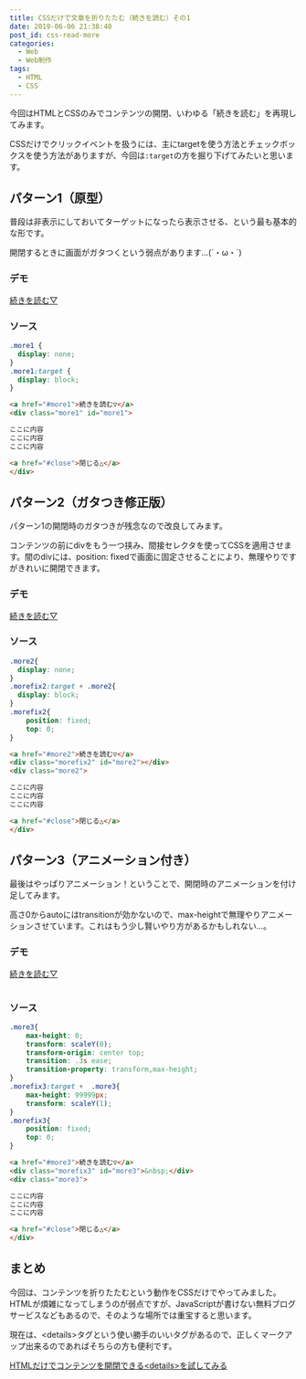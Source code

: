 ```yaml
---
title: CSSだけで文章を折りたたむ（続きを読む）その1
date: 2019-06-06 21:38:40
post_id: css-read-more
categories:
  - Web
  - Web制作
tags:
  - HTML
  - CSS
---
```


今回はHTMLとCSSのみでコンテンツの開閉、いわゆる「続きを読む」を再現してみます。

CSSだけでクリックイベントを扱うには、主にtargetを使う方法とチェックボックスを使う方法がありますが、今回は`:target`の方を掘り下げてみたいと思います。



## パターン1（原型）

普段は非表示にしておいてターゲットになったら表示させる、という最も基本的な形です。

開閉するときに画面がガタつくという弱点があります...(´・ω・\`)


### デモ

<a href="#more1">続きを読む▽</a>
<div class="more1" id="more1">

ここに内容<br>
ここに内容<br>
ここに内容<br>

<a href="#close">閉じる△</a>
</div>


### ソース

```css
.more1 {
  display: none;
}
.more1:target {
  display: block;
}
```

```html
<a href="#more1">続きを読む▽</a>
<div class="more1" id="more1">

ここに内容
ここに内容
ここに内容

<a href="#close">閉じる△</a>
</div>
```


## パターン2（ガタつき修正版）

パターン1の開閉時のガタつきが残念なので改良してみます。

コンテンツの前にdivをもう一つ挟み、間接セレクタを使ってCSSを適用させます。間のdivには、position: fixedで画面に固定させることにより、無理やりですがきれいに開閉できます。

### デモ

<a href="#more2">続きを読む▽</a>
<div class="morefix2" id="more2"></div>
<div class="more2">

ここに内容<br>
ここに内容<br>
ここに内容<br>

<a href="#close">閉じる△</a>
</div>


### ソース

```css
.more2{
  display: none;
}
.morefix2:target + .more2{
  display: block;
}
.morefix2{
    position: fixed;
    top: 0;
}
```

```html
<a href="#more2">続きを読む▽</a>
<div class="morefix2" id="more2"></div>
<div class="more2">

ここに内容
ここに内容
ここに内容

<a href="#close">閉じる△</a>
</div>
```


## パターン3（アニメーション付き）

最後はやっぱりアニメーション！ということで、開閉時のアニメーションを付け足してみます。

高さ0からautoにはtransitionが効かないので、max-heightで無理やりアニメーションさせています。これはもう少し賢いやり方があるかもしれない...。

### デモ

<a href="#more3">続きを読む▽</a>
<div class="morefix3" id="more3">&nbsp;</div>
<div class="more3">

ここに内容<br>
ここに内容<br>
ここに内容<br>

<a href="#close">閉じる△</a>
</div>

### ソース

```css
.more3{
    max-height: 0;
    transform: scaleY(0);
    transform-origin: center top;
    transition: .3s ease;
    transition-property: transform,max-height;
}
.morefix3:target +  .more3{
    max-height: 99999px;
    transform: scaleY(1);
}
.morefix3{
    position: fixed;
    top: 0;
}
```

```html
<a href="#more3">続きを読む▽</a>
<div class="morefix3" id="more3">&nbsp;</div>
<div class="more3">

ここに内容
ここに内容
ここに内容

<a href="#close">閉じる△</a>
</div>
```


## まとめ

今回は、コンテンツを折りたたむという動作をCSSだけでやってみました。HTMLが煩雑になってしまうのが弱点ですが、JavaScriptが書けない無料ブログサービスなどもあるので、そのような場所では重宝すると思います。

現在は、&lt;details&gt;タグという使い勝手のいいタグがあるので、正しくマークアップ出来るのであればそちらの方も便利です。

[HTMLだけでコンテンツを開閉できる&lt;details&gt;を試してみる](/post/html-details/)

<style>
.more1 {
  display: none;
}
.more1:target {
  display: block;
}


.more2{
  display: none;
}
.morefix2:target + .more2{
  display: block;
}
.morefix2{
    position: fixed;
    top: 0;
}


.more3{
    max-height: 0;
    transform: scaleY(0);
    transform-origin: center top;
    transition: .3s ease;
    transition-property: transform,max-height;
}
.morefix3:target +  .more3{
    max-height: 99999px;
    transform: scaleY(1);
}
.morefix3{
    position: fixed;
    top: 0;
}
</style>
